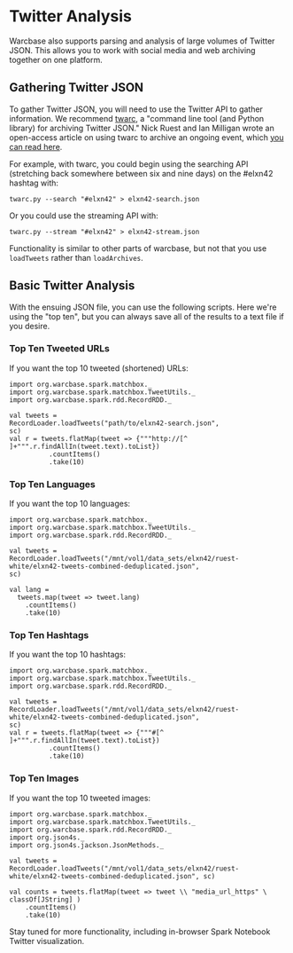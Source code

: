# Twitter Analysis

Warcbase also supports parsing and analysis of large volumes of Twitter JSON. This allows you to work with social media and web archiving together on one platform. 

## Gathering Twitter JSON

To gather Twitter JSON, you will need to use the Twitter API to gather information. We recommend [twarc](https://github.com/edsu/twarc), a "command line tool (and Python library) for archiving Twitter JSON." Nick Ruest and Ian Milligan wrote an open-access article on using twarc to archive an ongoing event, which [you can read here](https://github.com/web-archive-group/ELXN42-Article/blob/master/elxn42.md). 

For example, with twarc, you could begin using the searching API (stretching back somewhere between six and nine days) on the #elxn42 hashtag with:

```
twarc.py --search "#elxn42" > elxn42-search.json
```

Or you could use the streaming API with:

```
twarc.py --stream "#elxn42" > elxn42-stream.json
```

Functionality is similar to other parts of warcbase, but not that you use `loadTweets` rather than `loadArchives`. 

## Basic Twitter Analysis

With the ensuing JSON file, you can use the following scripts. Here we're using the "top ten", but you can always save all of the results to a text file if you desire.

### Top Ten Tweeted URLs

If you want the top 10 tweeted (shortened) URLs:

```
import org.warcbase.spark.matchbox._
import org.warcbase.spark.matchbox.TweetUtils._
import org.warcbase.spark.rdd.RecordRDD._

val tweets =
RecordLoader.loadTweets("path/to/elxn42-search.json",
sc)
val r = tweets.flatMap(tweet => {"""http://[^ ]+""".r.findAllIn(tweet.text).toList})
          .countItems()
          .take(10)
```

### Top Ten Languages

If you want the top 10 languages:

```
import org.warcbase.spark.matchbox._
import org.warcbase.spark.matchbox.TweetUtils._
import org.warcbase.spark.rdd.RecordRDD._

val tweets =
RecordLoader.loadTweets("/mnt/vol1/data_sets/elxn42/ruest-white/elxn42-tweets-combined-deduplicated.json",
sc)

val lang =
  tweets.map(tweet => tweet.lang)
    .countItems()
    .take(10)
```

### Top Ten Hashtags

If you want the top 10 hashtags:

```
import org.warcbase.spark.matchbox._
import org.warcbase.spark.matchbox.TweetUtils._
import org.warcbase.spark.rdd.RecordRDD._

val tweets = 
RecordLoader.loadTweets("/mnt/vol1/data_sets/elxn42/ruest-white/elxn42-tweets-combined-deduplicated.json", 
sc)
val r = tweets.flatMap(tweet => {"""#[^ ]+""".r.findAllIn(tweet.text).toList})
          .countItems()
          .take(10)
```

### Top Ten Images

If you want the top 10 tweeted images:
```
import org.warcbase.spark.matchbox._
import org.warcbase.spark.matchbox.TweetUtils._
import org.warcbase.spark.rdd.RecordRDD._
import org.json4s._
import org.json4s.jackson.JsonMethods._

val tweets = RecordLoader.loadTweets("/mnt/vol1/data_sets/elxn42/ruest-white/elxn42-tweets-combined-deduplicated.json", sc)

val counts = tweets.flatMap(tweet => tweet \\ "media_url_https" \ classOf[JString] )
    .countItems()
    .take(10)
```
    

Stay tuned for more functionality, including in-browser Spark Notebook Twitter visualization.
